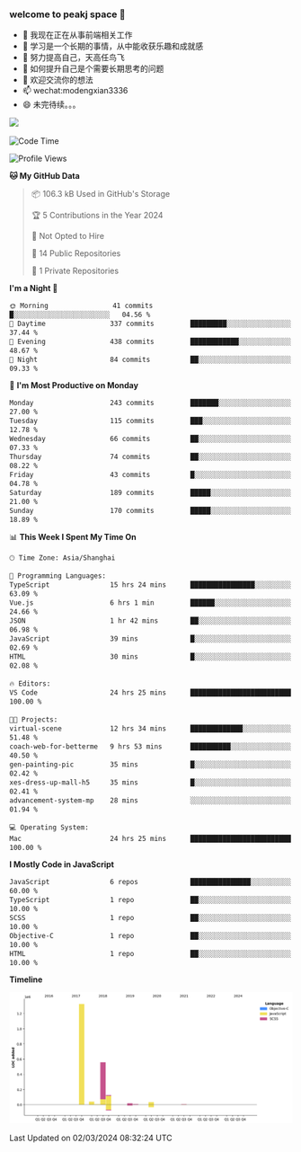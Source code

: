 ### welcome to peakj space 👋



- 🔭 我现在正在从事前端相关工作
- 🌱 学习是一个长期的事情，从中能收获乐趣和成就感
- 👯 努力提高自己，天高任鸟飞
- 🤔 如何提升自己是个需要长期思考的问题
- 💬 欢迎交流你的想法
- 📫 wechat:modengxian3336
- 😄 未完待续。。。

![](https://s2.ax1x.com/2019/06/28/ZKxc4J.jpg)

<!--START_SECTION:waka-->
![Code Time](http://img.shields.io/badge/Code%20Time-3%2C331%20hrs%2029%20mins-blue)

![Profile Views](http://img.shields.io/badge/Profile%20Views-0-blue)

**🐱 My GitHub Data** 

> 📦 106.3 kB Used in GitHub's Storage 
 > 
> 🏆 5 Contributions in the Year 2024
 > 
> 🚫 Not Opted to Hire
 > 
> 📜 14 Public Repositories 
 > 
> 🔑 1 Private Repositories 
 > 
**I'm a Night 🦉** 

```text
🌞 Morning                41 commits          █░░░░░░░░░░░░░░░░░░░░░░░░   04.56 % 
🌆 Daytime                337 commits         █████████░░░░░░░░░░░░░░░░   37.44 % 
🌃 Evening                438 commits         ████████████░░░░░░░░░░░░░   48.67 % 
🌙 Night                  84 commits          ██░░░░░░░░░░░░░░░░░░░░░░░   09.33 % 
```
📅 **I'm Most Productive on Monday** 

```text
Monday                   243 commits         ███████░░░░░░░░░░░░░░░░░░   27.00 % 
Tuesday                  115 commits         ███░░░░░░░░░░░░░░░░░░░░░░   12.78 % 
Wednesday                66 commits          ██░░░░░░░░░░░░░░░░░░░░░░░   07.33 % 
Thursday                 74 commits          ██░░░░░░░░░░░░░░░░░░░░░░░   08.22 % 
Friday                   43 commits          █░░░░░░░░░░░░░░░░░░░░░░░░   04.78 % 
Saturday                 189 commits         █████░░░░░░░░░░░░░░░░░░░░   21.00 % 
Sunday                   170 commits         █████░░░░░░░░░░░░░░░░░░░░   18.89 % 
```


📊 **This Week I Spent My Time On** 

```text
🕑︎ Time Zone: Asia/Shanghai

💬 Programming Languages: 
TypeScript               15 hrs 24 mins      ████████████████░░░░░░░░░   63.09 % 
Vue.js                   6 hrs 1 min         ██████░░░░░░░░░░░░░░░░░░░   24.66 % 
JSON                     1 hr 42 mins        ██░░░░░░░░░░░░░░░░░░░░░░░   06.98 % 
JavaScript               39 mins             █░░░░░░░░░░░░░░░░░░░░░░░░   02.69 % 
HTML                     30 mins             █░░░░░░░░░░░░░░░░░░░░░░░░   02.08 % 

🔥 Editors: 
VS Code                  24 hrs 25 mins      █████████████████████████   100.00 % 

🐱‍💻 Projects: 
virtual-scene            12 hrs 34 mins      █████████████░░░░░░░░░░░░   51.48 % 
coach-web-for-betterme   9 hrs 53 mins       ██████████░░░░░░░░░░░░░░░   40.50 % 
gen-painting-pic         35 mins             █░░░░░░░░░░░░░░░░░░░░░░░░   02.42 % 
xes-dress-up-mall-h5     35 mins             █░░░░░░░░░░░░░░░░░░░░░░░░   02.41 % 
advancement-system-mp    28 mins             ░░░░░░░░░░░░░░░░░░░░░░░░░   01.94 % 

💻 Operating System: 
Mac                      24 hrs 25 mins      █████████████████████████   100.00 % 
```

**I Mostly Code in JavaScript** 

```text
JavaScript               6 repos             ███████████████░░░░░░░░░░   60.00 % 
TypeScript               1 repo              ██░░░░░░░░░░░░░░░░░░░░░░░   10.00 % 
SCSS                     1 repo              ██░░░░░░░░░░░░░░░░░░░░░░░   10.00 % 
Objective-C              1 repo              ██░░░░░░░░░░░░░░░░░░░░░░░   10.00 % 
HTML                     1 repo              ██░░░░░░░░░░░░░░░░░░░░░░░   10.00 % 
```



**Timeline**

![Lines of Code chart](https://raw.githubusercontent.com/PeakJ/PeakJ/master/assets/bar_graph.png)


 Last Updated on 02/03/2024 08:32:24 UTC
<!--END_SECTION:waka-->
